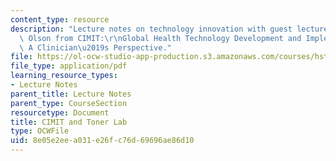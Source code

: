```yaml
---
content_type: resource
description: "Lecture notes on technology innovation with guest lecturer Kristian\
  \ Olson from CIMIT:\r\nGlobal Health Technology Development and Implementation:\
  \ A Clinician\u2019s Perspective."
file: https://ol-ocw-studio-app-production.s3.amazonaws.com/courses/hst-939-designing-and-sustaining-technology-innovation-for-global-health-practice-spring-2008/8e05e2eea031e26fc76d69696ae86d10_lecture12.pdf
file_type: application/pdf
learning_resource_types:
- Lecture Notes
parent_title: Lecture Notes
parent_type: CourseSection
resourcetype: Document
title: CIMIT and Toner Lab
type: OCWFile
uid: 8e05e2ee-a031-e26f-c76d-69696ae86d10
---
```

